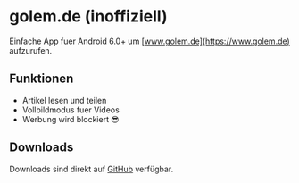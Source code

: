 # golem.de (inoffiziell)
Einfache App fuer Android 6.0+ um [www.golem.de](https://www.golem.de) aufzurufen.

## Funktionen
* Artikel lesen und teilen
* Vollbildmodus fuer Videos
* Werbung wird blockiert :sunglasses:

## Downloads
Downloads sind direkt auf [GitHub](https://github.com/badener95/golem.de/releases/latest) verfügbar.
